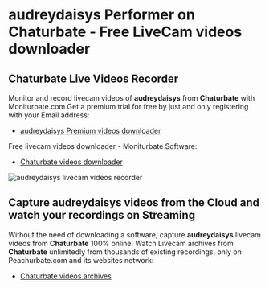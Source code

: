 # audreydaisys Performer on Chaturbate - Free LiveCam videos downloader

## Chaturbate Live Videos Recorder

Monitor and record livecam videos of **audreydaisys** from **Chaturbate** with Moniturbate.com
Get a premium trial for free by just and only registering with your Email address:
* [audreydaisys Premium videos downloader](https://moniturbate.com/request-demo-licence-key.html)

Free livecam videos downloader - Moniturbate Software:
* [Chaturbate videos downloader](https://moniturbate.com/moniturbate-download-software.html)

![audreydaisys livecam videos recorder](https://peachurnet.com/templates/moniturbate-software.png)


## Capture audreydaisys videos from the Cloud and watch your recordings on Streaming

Without the need of downloading a software, capture **audreydaisys** livecam videos from **Chaturbate** 100% online.
Watch Livecam archives from **Chaturbate** unlimitedly from thousands of existing recordings, only on Peachurbate.com and its websites network:
* [Chaturbate videos archives](https://peachurnet.com/)